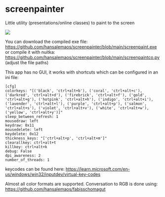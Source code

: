 # screenpainter
Little utility (presentations/online classes) to paint to the screen

[![](https://i.ytimg.com/vi/5xg0NO8tCPg/oar2.jpg?sqp=-oaymwEaCJUDENAFSFXyq4qpAwwIARUAAIhCcAHAAQY=&rs=AOn4CLBUBn_zF-WeepcIow8SgxLw7jWobg)](https://www.youtube.com/shorts/5xg0NO8tCPg)

You can download the compiled exe file: https://github.com/hansalemaos/screenpainter/blob/main/screenpaint.exe
or compile it with nuitka: https://github.com/hansalemaos/screenpainter/blob/main/screenpaintco.py  (adjust the file paths)


This app has no GUI, it works with shortcuts which can be configured in an ini file:

```
[cfg]
colorkeys: "[('black', 'ctrl+alt+b'), ('coral', 'ctrl+alt+c'), ('darkred', 'ctrl+alt+d'), ('firebrick', 'ctrl+alt+f'), ('gold', 'ctrl+alt+g'), ('hotpink', 'ctrl+alt+h'), ('indigo', 'ctrl+alt+i'), ('lavender', 'ctrl+alt+l'), ('purple', 'ctrl+alt+p'), ('salmon', 'ctrl+alt+s'), ('violet', 'ctrl+alt+v'), ('white', 'ctrl+alt+w'), ('yellow', 'ctrl+alt+y')]"
sleep_between_refresh: 1
mousedraw: left
keydraw: 0x11
mousedelete: left
keydelete: 0x12  
thickness_keys: "['ctrl+alt+p', 'ctrl+alt+m']"
clearallkey: ctrl+alt+t
killkey: ctrl+alt+k
debug: False
dpi_awareness: 2
number_of_threads: 1
```
keycodes can be found here: https://learn.microsoft.com/en-us/windows/win32/inputdev/virtual-key-codes

Almost all color formats are supported. Conversation to RGB is done using: https://github.com/hansalemaos/fabisschomagut
